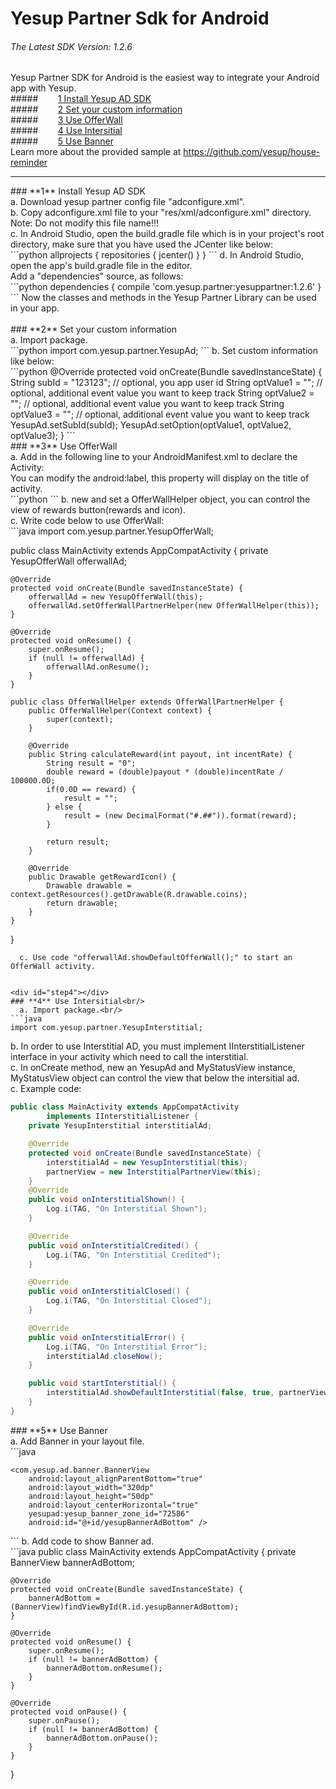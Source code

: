 # Yesup Partner Sdk for Android
###### The Latest SDK Version: 1.2.6
Yesup Partner SDK for Android is the easiest way to integrate your Android app with Yesup.<br/>
#####&nbsp;&nbsp;&nbsp;&nbsp;&nbsp;&nbsp;&nbsp;&nbsp;[1 Install Yesup AD SDK](#step1)<br/>
#####&nbsp;&nbsp;&nbsp;&nbsp;&nbsp;&nbsp;&nbsp;&nbsp;[2 Set your custom information](#step2)<br/>
#####&nbsp;&nbsp;&nbsp;&nbsp;&nbsp;&nbsp;&nbsp;&nbsp;[3 Use OfferWall](#step3)<br/>
#####&nbsp;&nbsp;&nbsp;&nbsp;&nbsp;&nbsp;&nbsp;&nbsp;[4 Use Intersitial](#step4)<br/>
#####&nbsp;&nbsp;&nbsp;&nbsp;&nbsp;&nbsp;&nbsp;&nbsp;[5 Use Banner](#step5)<br/>
Learn more about the provided sample at https://github.com/yesup/house-reminder<br/>
<hr/>

<div id="step1"></div>
### **1** Install Yesup AD SDK<br/>
  a. Download yesup partner config file "adconfigure.xml".<br/>
  b. Copy adconfigure.xml file to your "res/xml/adconfigure.xml" directory.<br/>
     Note: Do not modify this file name!!!<br/>
  c. In Android Studio, open the build.gradle file which is in your project's root directory,
     make sure that you have used the JCenter like below:<br/>
```python
     allprojects {
         repositories {
             jcenter()
         }
     }
```
  d. In Android Studio, open the app's build.gradle file in the editor.<br/>
     Add a "dependencies" source, as follows:<br/>
```python
     dependencies {
         compile 'com.yesup.partner:yesuppartner:1.2.6'
     }
```
  Now the classes and methods in the Yesup Partner Library can be used in your app.<br/><br/>

<div id="step2"></div>
### **2** Set your custom information<br/>
  a. Import package.<br/>
```python
    import com.yesup.partner.YesupAd;
```
  b. Set custom information like below:<br/>
```python
    @Override
    protected void onCreate(Bundle savedInstanceState) {
        String subId = "123123";  // optional, you app user id
        String optValue1 = "";    // optional, additional event value you want to keep track
        String optValue2 = "";    // optional, additional event value you want to keep track
        String optValue3 = "";    // optional, additional event value you want to keep track
        YesupAd.setSubId(subId);
        YesupAd.setOption(optValue1, optValue2, optValue3);
    }
```

<div id="step3"></div>
### **3** Use OfferWall<br/>
  a. Add in the following line to your AndroidManifest.xml to declare the Activity:<br/>
     You can modify the android:label, this property will display on the title of activity.<br/>
```python
    <activity android:name="com.yesup.ad.offerwall.OfferWallActivity" android:label="Offer Wall" />
```
  b. new and set a OfferWallHelper object, you can control the view of rewards button(rewards and icon).<br/>
  c. Write code below to use OfferWall:<br/>
```java
import com.yesup.partner.YesupOfferWall;

public class MainActivity extends AppCompatActivity {
    private YesupOfferWall offerwallAd;

    @Override
    protected void onCreate(Bundle savedInstanceState) {
        offerwallAd = new YesupOfferWall(this);
        offerwallAd.setOfferWallPartnerHelper(new OfferWallHelper(this));
    }

    @Override
    protected void onResume() {
        super.onResume();
        if (null != offerwallAd) {
            offerwallAd.onResume();
        }
    }

    public class OfferWallHelper extends OfferWallPartnerHelper {
        public OfferWallHelper(Context context) {
            super(context);
        }

        @Override
        public String calculateReward(int payout, int incentRate) {
            String result = "0";
            double reward = (double)payout * (double)incentRate / 100000.0D;
            if(0.0D == reward) {
                result = "";
            } else {
                result = (new DecimalFormat("#.##")).format(reward);
            }

            return result;
        }

        @Override
        public Drawable getRewardIcon() {
            Drawable drawable = context.getResources().getDrawable(R.drawable.coins);
            return drawable;
        }
    }
}
```
  c. Use code "offerwallAd.showDefaultOfferWall();" to start an OfferWall activity.


<div id="step4"></div>
### **4** Use Intersitial<br/>
  a. Import package.<br/>
```java
import com.yesup.partner.YesupInterstitial;
```
  b. In order to use Interstitial AD, you must implement IInterstitialListener interface in your activity which need to call the interstitial.<br/>
  c. In onCreate method, new an YesupAd and MyStatusView instance, MyStatusView object can control the view that below the intersitial ad.<br/>
  c. Example code:<br/>
```java
public class MainActivity extends AppCompatActivity
        implements IInterstitialListener {
    private YesupInterstitial interstitialAd;

    @Override
    protected void onCreate(Bundle savedInstanceState) {
        interstitialAd = new YesupInterstitial(this);
        partnerView = new InterstitialPartnerView(this);
    }
    @Override
    public void onInterstitialShown() {
        Log.i(TAG, "On Interstitial Shown");
    }

    @Override
    public void onInterstitialCredited() {
        Log.i(TAG, "On Interstitial Credited");
    }

    @Override
    public void onInterstitialClosed() {
        Log.i(TAG, "On Interstitial Closed");
    }

    @Override
    public void onInterstitialError() {
        Log.i(TAG, "On Interstitial Error");
        interstitialAd.closeNow();
    }

    public void startInterstitial() {
        interstitialAd.showDefaultInterstitial(false, true, partnerView);
    }
}
```

<div id="step5"></div>
### **5** Use Banner<br/>
  a. Add Banner in your layout file.<br/>
```java
<RelativeLayout xmlns:android="http://schemas.android.com/apk/res/android"
    xmlns:tools="http://schemas.android.com/tools"
    xmlns:yesupad="http://schemas.android.com/apk/res-auto/com.yesup.partner">

    <com.yesup.ad.banner.BannerView
        android:layout_alignParentBottom="true"
        android:layout_width="320dp"
        android:layout_height="50dp"
        android:layout_centerHorizontal="true"
        yesupad:yesup_banner_zone_id="72586"
        android:id="@+id/yesupBannerAdBottom" />
</RelativeLayout>
```
  b. Add code to show Banner ad.<br/>
```java
public class MainActivity extends AppCompatActivity {
    private BannerView bannerAdBottom;

    @Override
    protected void onCreate(Bundle savedInstanceState) {
        bannerAdBottom = (BannerView)findViewById(R.id.yesupBannerAdBottom);
    }

    @Override
    protected void onResume() {
        super.onResume();
        if (null != bannerAdBottom) {
            bannerAdBottom.onResume();
        }
    }

    @Override
    protected void onPause() {
        super.onPause();
        if (null != bannerAdBottom) {
            bannerAdBottom.onPause();
        }
    }
}
```

